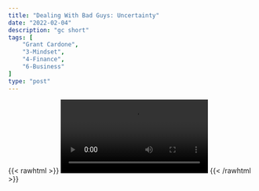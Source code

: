 ```yaml
---
title: "Dealing With Bad Guys: Uncertainty"
date: "2022-02-04"
description: "gc short"
tags: [
    "Grant Cardone",
    "3-Mindset",
    "4-Finance",
    "6-Business"
]
type: "post"
---
```

{{< rawhtml >}}
    <video width="auto" height="auto" controls>
        <source src="https://clips.dev00ps.com/Grant%20Cardone/How%20to%20pick%20the%20RIGHT%20DEAL%20shorts.mp4" type="video/mp4"> 
    </video>
{{< /rawhtml >}}
